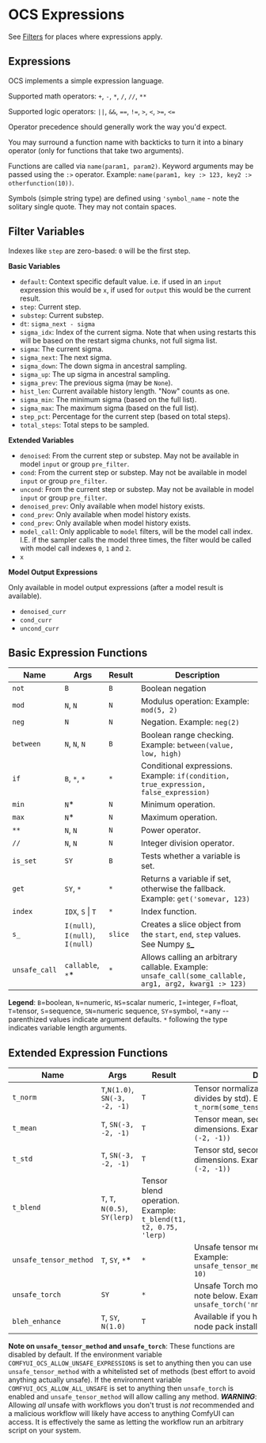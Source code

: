 # OCS Expressions

See [Filters](filter.md) for places where expressions apply.

## Expressions

OCS implements a simple expression language.

Supported math operators: `+`, `-`, `*`, `/`, `//`, `**`

Supported logic operators: `||`, `&&`, `==`, `!=`, `>`, `<`, `>=`, `<=`

Operator precedence should generally work the way you'd expect.

You may surround a function name with backticks to turn it into a binary operator (only for functions that take two arguments).

Functions are called via `name(param1, param2)`. Keyword arguments may be passed using the `:>` operator. Example:
`name(param1, key :> 123, key2 :> otherfunction(10))`.

Symbols (simple string type) are defined using `'symbol_name` - note the solitary single quote. They may not contain spaces.

## Filter Variables

Indexes like `step` are zero-based: `0` will be the first step.

**Basic Variables**

* `default`: Context specific default value. i.e. if used in an `input` expression this would be `x`, if used for `output` this would be the current result.
* `step`: Current step.
* `substep`: Current substep.
* `dt`: `sigma_next - sigma`
* `sigma_idx`: Index of the current sigma. Note that when using restarts this will be based on the restart sigma chunks, not full sigma list.
* `sigma`: The current sigma.
* `sigma_next`: The next sigma.
* `sigma_down`: The down sigma in ancestral sampling.
* `sigma_up`: The up sigma in ancestral sampling.
* `sigma_prev`: The previous sigma (may be `None`).
* `hist_len`: Current available history length. "Now" counts as one.
* `sigma_min`: The minimum sigma (based on the full list).
* `sigma_max`: The maximum sigma (based on the full list).
* `step_pct`: Percentage for the current step (based on total steps).
* `total_steps`: Total steps to be sampled.

**Extended Variables**

* `denoised`: From the current step or substep. May not be available in model `input` or group `pre_filter`.
* `cond`: From the current step or substep. May not be available in model `input` or group `pre_filter`.
* `uncond`: From the current step or substep. May not be available in model `input` or group `pre_filter`.
* `denoised_prev`: Only available when model history exists.
* `cond_prev`: Only available when model history exists.
* `cond_prev`: Only available when model history exists.
* `model_call`: Only applicable to `model` filters, will be the model call index. I.E. if the sampler calls the model three times, the filter would be called with model call indexes `0`, `1` and `2`.
* `x`

**Model Output Expressions**

Only available in model output expressions (after a model result is available).

* `denoised_curr`
* `cond_curr`
* `uncond_curr`

## Basic Expression Functions

|Name|Args|Result|Description|
|-|-|-|-|
|`not`|`B`|`B`|Boolean negation|
|`mod`|`N`, `N`|`N`|Modulus operation: Example: `mod(5, 2)`|
|`neg`|`N`|`N`|Negation. Example: `neg(2)`|
|`between`|`N`, `N`, `N`|`B`|Boolean range checking. Example: `between(value, low, high)`|
|`if`|`B`, `*`, `*`|`*`|Conditional expressions. Example: `if(condition, true_expression, false_expression)`|
|`min`|`N`*|`N`|Minimum operation.|
|`max`|`N`*|`N`|Maximum operation.|
|`**`|`N`, `N`|`N`|Power operator.|
|`//`|`N`, `N`|`N`|Integer division operator.|
|`is_set`|`SY`|`B`|Tests whether a variable is set.|
|`get`|`SY`, `*`|`*`|Returns a variable if set, otherwise the fallback. Example: `get('somevar, 123)`|
|`index`|`IDX`, `S` \| `T`|`*`|Index function.|
|`s_`|`I(null)`, `I(null)`, `I(null)`|`slice`|Creates a slice object from the `start`, `end`, `step` values. See Numpy [s_](https://numpy.org/doc/stable/reference/generated/numpy.s_.html)|
|`unsafe_call`|`callable`, `*`\*|`*`|Allows calling an arbitrary callable. Example: `unsafe_call(some_callable, arg1, arg2, kwarg1 :> 123)`|

**Legend**: `B`=boolean, `N`=numeric, `NS`=scalar numeric, `I`=integer, `F`=float, `T`=tensor, `S`=sequence, `SN`=numeric sequence, `SY`=symbol, `*`=any -- parenthized values indicate argument defaults. `*` following the type indicates variable length arguments.

## Extended Expression Functions

|Name|Args|Result|Description|
|-|-|-|-|
|`t_norm`|`T`,`N(1.0)`, `SN(-3, -2, -1)`|`T`|Tensor normalization (subtracts mean, divides by std). Example: `t_norm(some_tensor, 1.0, (-2, -1))`|
|`t_mean`|`T`, `SN(-3, -2, -1)`|`T`|Tensor mean, second argument is dimensions. Example: `t_mean(some_tensor, (-2, -1))`|
|`t_std`|`T`, `SN(-3, -2, -1)`|`T`|Tensor std, second argument is dimensions. Example: `t_std(some_tensor, (-2, -1))`|
|`t_blend`|`T`, `T`, `N(0.5)`, `SY(lerp)`|Tensor blend operation. Example: `t_blend(t1, t2, 0.75, 'lerp)`|
|`unsafe_tensor_method`|`T`, `SY`, `*`\*|`*`|Unsafe tensor method call. See note below. Example: `unsafe_tensor_method(some_tensor, 'mul, 10)`|
|`unsafe_torch`|`SY`|`*`|Unsafe Torch module attribute access. See note below. Example: `unsafe_torch('nn.functional.interpolate)`|
|`bleh_enhance`|`T`, `SY`, `N(1.0)`|`T`|Available if you have the [ComfyUI-bleh](https://github.com/blepping/ComfyUI-bleh) node pack installed. See [Filtering](filter.md#bleh_enhance).|

**Note on `unsafe_tensor_method` and `unsafe_torch`**: These functions are disabled by default. If the environment variable `COMFYUI_OCS_ALLOW_UNSAFE_EXPRESSIONS` is set to anything then you can use `unsafe_tensor_method` with a whitelisted set of methods (best effort to avoid anything actually unsafe). If the environment variable `COMFYUI_OCS_ALLOW_ALL_UNSAFE` is set to anything then `unsafe_torch` is enabled and `unsafe_tensor_method` will allow calling any method. ***WARNING***: Allowing _all_ unsafe with workflows you don't trust is _not_ recommended and a malicious workflow will likely have access to anything ComfyUI can access. It is effectively the same as letting the workflow run an arbitrary script on your system.
